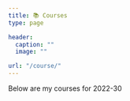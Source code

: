 ```yaml
---
title: 📚 Courses
type: page

header:
  caption: ""
  image: ""

url: "/course/"
---
```


Below are my courses for 2022-30